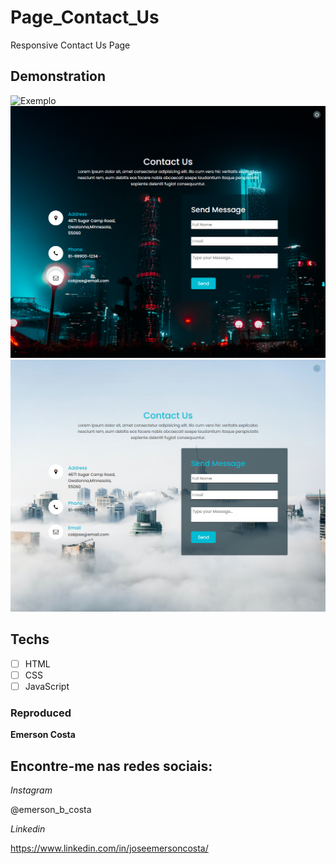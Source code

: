 # Page_Contact_Us
 Responsive Contact Us Page

 ## Demonstration

 <img src="./img/result.gif" alt="Exemplo">
 <img src="./img/result1.png" alt="Exemplo">
 <img src="./img/result2.png" alt="Exemplo">

 ## Techs

 * [ ] HTML
 * [ ] CSS
 * [ ] JavaScript
 
 ### Reproduced

 **Emerson Costa**

 ## Encontre-me nas redes sociais: 

 *Instagram*

 @emerson_b_costa

 *Linkedin*

 https://www.linkedin.com/in/joseemersoncosta/
